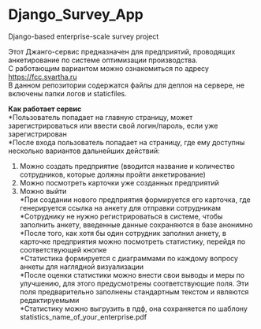 # Django_Survey_App
Django-based enterprise-scale survey project

Этот Джанго-сервис предназначен для предприятий, проводящих анкетирование по системе оптимизации производства.  
С работающим вариантом можно ознакомиться по адресу https://fcc.svartha.ru  
В данном репозитории содержатся файлы для деплоя на сервере, не включены папки логов и staticfiles.  

**Как работает сервис**  
*Пользователь попадает на главную страницу, может зарегистрироваться или ввести свой логин/пароль, если уже зарегистрирован  
*После входа пользователь попадает на страницу, где ему доступны несколько вариантов дальнейших действий:  
1. Можно создать предприятие (вводится название и количество сотрудников, которые должны пройти анкетирование)
2. Можно посмотреть карточки уже созданных предприятий
3. Можно выйти  
*При создании нового предприятия формируется его карточка, где генерируется ссылка на анкету для отправки сотрудникам  
*Сотруднику не нужно регистрироваться в системе, чтобы заполнить анкету, введенные данные сохраняются в базе анонимно  
*После того, как хотя бы один сотрудник заполнил анкету, в карточке предприятия можно посмотреть статистику,  перейдя по соответствующей кнопке  
*Статистика формируется с диаграммами по каждому вопросу анкеты для наглядной визуализации  
*После оценки статистики можно внести свои выводы и меры по улучшению, для этого предусмотрены соответствующие поля. Эти поля предварительно заполнены стандартным текстом и являются редактируемыми  
*Статистику можно выгрузить в пдф, она сохраняется по шаблону statistics_name_of_your_enterprise.pdf  
